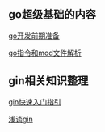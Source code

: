 ## go超级基础的内容

[go开发前期准备](https://blog.csdn.net/zzsan/article/details/120356705)

[go指令和mod文件解析](https://blog.csdn.net/zzsan/article/details/120375203)

## gin相关知识整理

[gin快速入门指引](https://blog.csdn.net/zzsan/article/details/120532857)

[浅谈gin](https://blog.csdn.net/zzsan/article/details/120458301)

